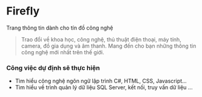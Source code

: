 # Firefly
Trang thông tin dành cho tín đồ công nghệ
> Trao đổi về khoa học, công nghệ, thủ thuật điện thoại, máy tính, camera, đồ gia dụng và âm thanh.
> Mang đến cho bạn những thông tin công nghệ mới nhất trên thế giới.
### Công việc dự định sẽ thực hiện
- Tìm hiểu công nghệ ngôn ngữ lập trình C#, HTML, CSS, Javascript...
- Tìm hiểu về trình quản lý dữ liệu SQL Server, kết nối, truy vấn dữ liệu ...
